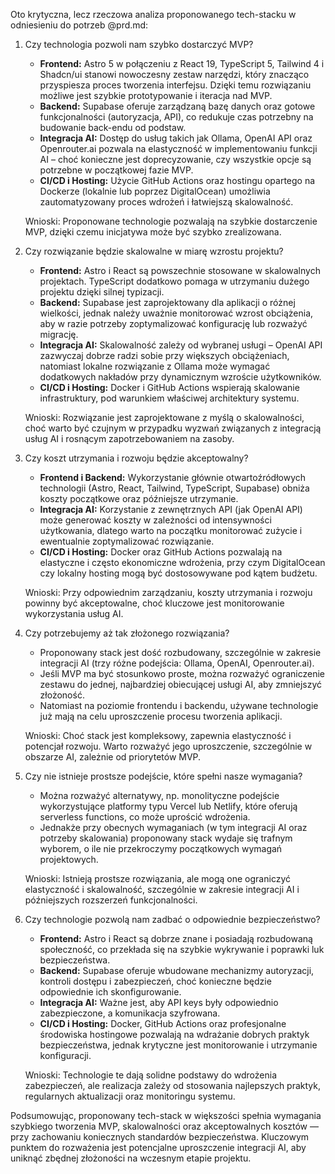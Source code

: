 Oto krytyczna, lecz rzeczowa analiza proponowanego tech-stacku w odniesieniu do potrzeb @prd.md:

1. Czy technologia pozwoli nam szybko dostarczyć MVP?  
   - **Frontend:** Astro 5 w połączeniu z React 19, TypeScript 5, Tailwind 4 i Shadcn/ui stanowi nowoczesny zestaw narzędzi, który znacząco przyspiesza proces tworzenia interfejsu. Dzięki temu rozwiązaniu możliwe jest szybkie prototypowanie i iteracja nad MVP.  
   - **Backend:** Supabase oferuje zarządzaną bazę danych oraz gotowe funkcjonalności (autoryzacja, API), co redukuje czas potrzebny na budowanie back-endu od podstaw.  
   - **Integracja AI:** Dostęp do usług takich jak Ollama, OpenAI API oraz Openrouter.ai pozwala na elastyczność w implementowaniu funkcji AI – choć konieczne jest doprecyzowanie, czy wszystkie opcje są potrzebne w początkowej fazie MVP.  
   - **CI/CD i Hosting:** Użycie GitHub Actions oraz hostingu opartego na Dockerze (lokalnie lub poprzez DigitalOcean) umożliwia zautomatyzowany proces wdrożeń i łatwiejszą skalowalność.  

   Wnioski: Proponowane technologie pozwalają na szybkie dostarczenie MVP, dzięki czemu inicjatywa może być szybko zrealizowana.

2. Czy rozwiązanie będzie skalowalne w miarę wzrostu projektu?  
   - **Frontend:** Astro i React są powszechnie stosowane w skalowalnych projektach. TypeScript dodatkowo pomaga w utrzymaniu dużego projektu dzięki silnej typizacji.  
   - **Backend:** Supabase jest zaprojektowany dla aplikacji o różnej wielkości, jednak należy uważnie monitorować wzrost obciążenia, aby w razie potrzeby zoptymalizować konfigurację lub rozważyć migrację.  
   - **Integracja AI:** Skalowalność zależy od wybranej usługi – OpenAI API zazwyczaj dobrze radzi sobie przy większych obciążeniach, natomiast lokalne rozwiązanie z Ollama może wymagać dodatkowych nakładów przy dynamicznym wzroście użytkowników.  
   - **CI/CD i Hosting:** Docker i GitHub Actions wspierają skalowanie infrastruktury, pod warunkiem właściwej architektury systemu.

   Wnioski: Rozwiązanie jest zaprojektowane z myślą o skalowalności, choć warto być czujnym w przypadku wyzwań związanych z integracją usług AI i rosnącym zapotrzebowaniem na zasoby.

3. Czy koszt utrzymania i rozwoju będzie akceptowalny?  
   - **Frontend i Backend:** Wykorzystanie głównie otwartoźródłowych technologii (Astro, React, Tailwind, TypeScript, Supabase) obniża koszty początkowe oraz późniejsze utrzymanie.  
   - **Integracja AI:** Korzystanie z zewnętrznych API (jak OpenAI API) może generować koszty w zależności od intensywności użytkowania, dlatego warto na początku monitorować zużycie i ewentualnie zoptymalizować rozwiązanie.  
   - **CI/CD i Hosting:** Docker oraz GitHub Actions pozwalają na elastyczne i często ekonomiczne wdrożenia, przy czym DigitalOcean czy lokalny hosting mogą być dostosowywane pod kątem budżetu.

   Wnioski: Przy odpowiednim zarządzaniu, koszty utrzymania i rozwoju powinny być akceptowalne, choć kluczowe jest monitorowanie wykorzystania usług AI.

4. Czy potrzebujemy aż tak złożonego rozwiązania?  
   - Proponowany stack jest dość rozbudowany, szczególnie w zakresie integracji AI (trzy różne podejścia: Ollama, OpenAI, Openrouter.ai).  
   - Jeśli MVP ma być stosunkowo proste, można rozważyć ograniczenie zestawu do jednej, najbardziej obiecującej usługi AI, aby zmniejszyć złożoność.  
   - Natomiast na poziomie frontendu i backendu, używane technologie już mają na celu uproszczenie procesu tworzenia aplikacji.

   Wnioski: Choć stack jest kompleksowy, zapewnia elastyczność i potencjał rozwoju. Warto rozważyć jego uproszczenie, szczególnie w obszarze AI, zależnie od priorytetów MVP.

5. Czy nie istnieje prostsze podejście, które spełni nasze wymagania?  
   - Można rozważyć alternatywy, np. monolityczne podejście wykorzystujące platformy typu Vercel lub Netlify, które oferują serverless functions, co może uprościć wdrożenia.  
   - Jednakże przy obecnych wymaganiach (w tym integracji AI oraz potrzeby skalowania) proponowany stack wydaje się trafnym wyborem, o ile nie przekroczymy początkowych wymagań projektowych.

   Wnioski: Istnieją prostsze rozwiązania, ale mogą one ograniczyć elastyczność i skalowalność, szczególnie w zakresie integracji AI i późniejszych rozszerzeń funkcjonalności.

6. Czy technologie pozwolą nam zadbać o odpowiednie bezpieczeństwo?  
   - **Frontend:** Astro i React są dobrze znane i posiadają rozbudowaną społeczność, co przekłada się na szybkie wykrywanie i poprawki luk bezpieczeństwa.  
   - **Backend:** Supabase oferuje wbudowane mechanizmy autoryzacji, kontroli dostępu i zabezpieczeń, choć konieczne będzie odpowiednie ich skonfigurowanie.  
   - **Integracja AI:** Ważne jest, aby API keys były odpowiednio zabezpieczone, a komunikacja szyfrowana.  
   - **CI/CD i Hosting:** Docker, GitHub Actions oraz profesjonalne środowiska hostingowe pozwalają na wdrażanie dobrych praktyk bezpieczeństwa, jednak krytyczne jest monitorowanie i utrzymanie konfiguracji.

   Wnioski: Technologie te dają solidne podstawy do wdrożenia zabezpieczeń, ale realizacja zależy od stosowania najlepszych praktyk, regularnych aktualizacji oraz monitoringu systemu.

Podsumowując, proponowany tech-stack w większości spełnia wymagania szybkiego tworzenia MVP, skalowalności oraz akceptowalnych kosztów — przy zachowaniu koniecznych standardów bezpieczeństwa. Kluczowym punktem do rozważenia jest potencjalne uproszczenie integracji AI, aby uniknąć zbędnej złożoności na wczesnym etapie projektu.
